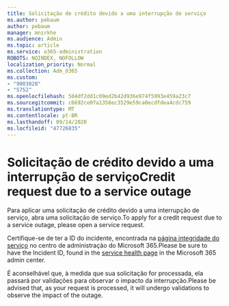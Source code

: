 ```yaml
---
title: Solicitação de crédito devido a uma interrupção de serviço
ms.author: pebaum
author: pebaum
manager: mnirkhe
ms.audience: Admin
ms.topic: article
ms.service: o365-administration
ROBOTS: NOINDEX, NOFOLLOW
localization_priority: Normal
ms.collection: Adm_O365
ms.custom:
- "9003020"
- "5752"
ms.openlocfilehash: 504df2dd1c09ed2b42d936e974f5993e459a23c7
ms.sourcegitcommit: c6692ce0fa1358ec3529e59ca0ecdfdea4cdc759
ms.translationtype: MT
ms.contentlocale: pt-BR
ms.lasthandoff: 09/14/2020
ms.locfileid: "47726835"
---
```

# <a name="credit-request-due-to-a-service-outage"></a><span data-ttu-id="8e117-102">Solicitação de crédito devido a uma interrupção de serviço</span><span class="sxs-lookup"><span data-stu-id="8e117-102">Credit request due to a service outage</span></span>

<span data-ttu-id="8e117-103">Para aplicar uma solicitação de crédito devido a uma interrupção de serviço, abra uma solicitação de serviço.</span><span class="sxs-lookup"><span data-stu-id="8e117-103">To apply for a credit request due to a service outage, please open a service request.</span></span>

<span data-ttu-id="8e117-104">Certifique-se de ter a ID do incidente, encontrada na [página integridade do serviço](https://docs.microsoft.com/office365/enterprise/view-service-health) no centro de administração do Microsoft 365.</span><span class="sxs-lookup"><span data-stu-id="8e117-104">Please be sure to have the Incident ID, found in the [service health page](https://docs.microsoft.com/office365/enterprise/view-service-health) in the Microsoft 365 admin center.</span></span>

<span data-ttu-id="8e117-105">É aconselhável que, à medida que sua solicitação for processada, ela passará por validações para observar o impacto da interrupção.</span><span class="sxs-lookup"><span data-stu-id="8e117-105">Please be advised that, as your request is processed, it will undergo validations to observe the impact of the outage.</span></span>
